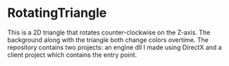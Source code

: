 # RotatingTriangle
This is a 2D triangle that rotates counter-clockwise on the Z-axis. 
The background along with the triangle both change colors overtime.
The repository contains two projects: an engine dll I made using DirectX and 
a client project which contains the entry point.

